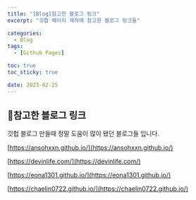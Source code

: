 ```yaml
---
title: "[Blog]참고한 블로그 링크"
excerpt: "깃헙 페이지 제작에 참고한 블로그 링크들"

categories:
  - Blog
tags:
  - [Github Pages]

toc: true
toc_sticky: true

date: 2023-02-25
---
```


## 📝참고한 블로그 링크
깃헙 블로그 만들때 정말 도움이 많이 됐던 블로그들 입니다.
<br>

[https://ansohxxn.github.io/](https://ansohxxn.github.io/)<br>

[https://devinlife.com/](https://devinlife.com/)
<br>

[https://eona1301.github.io/](https://eona1301.github.io/)<br>

[https://chaelin0722.github.io/](https://chaelin0722.github.io/)